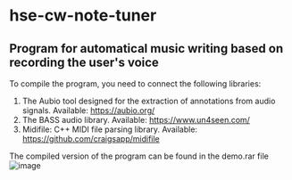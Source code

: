 # hse-cw-note-tuner
## Program for automatical music writing based on recording the user's voice

To compile the program, you need to connect the following libraries:
1. The Aubio tool designed for the extraction of annotations from audio signals. Available: https://aubio.org/
2. The BASS audio library. Available: https://www.un4seen.com/ 
3. Midifile: C++ MIDI file parsing library. Available: https://github.com/craigsapp/midifile 


The compiled version of the program can be found in the demo.rar file
![image](https://github.com/koalannette/hse-cw-note-tuner/assets/113180456/8c2c34d8-0ca6-43de-9cde-1c94dd10c030)
